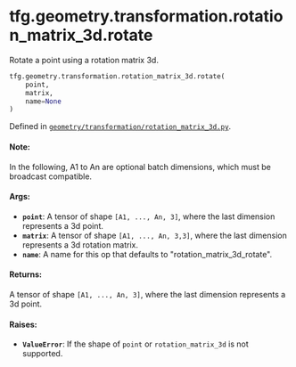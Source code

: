 <div itemscope itemtype="http://developers.google.com/ReferenceObject">
<meta itemprop="name" content="tfg.geometry.transformation.rotation_matrix_3d.rotate" />
<meta itemprop="path" content="Stable" />
</div>

# tfg.geometry.transformation.rotation_matrix_3d.rotate

Rotate a point using a rotation matrix 3d.

``` python
tfg.geometry.transformation.rotation_matrix_3d.rotate(
    point,
    matrix,
    name=None
)
```



Defined in [`geometry/transformation/rotation_matrix_3d.py`](https://github.com/tensorflow/graphics/blob/master/tensorflow_graphics/geometry/transformation/rotation_matrix_3d.py).

<!-- Placeholder for "Used in" -->

#### Note:

In the following, A1 to An are optional batch dimensions, which must be
broadcast compatible.


#### Args:

* <b>`point`</b>: A tensor of shape `[A1, ..., An, 3]`, where the last dimension
  represents a 3d point.
* <b>`matrix`</b>: A tensor of shape `[A1, ..., An, 3,3]`, where the last dimension
  represents a 3d rotation matrix.
* <b>`name`</b>: A name for this op that defaults to "rotation_matrix_3d_rotate".


#### Returns:

A tensor of shape `[A1, ..., An, 3]`, where the last dimension represents
a 3d point.


#### Raises:

* <b>`ValueError`</b>: If the shape of `point` or `rotation_matrix_3d` is not
supported.